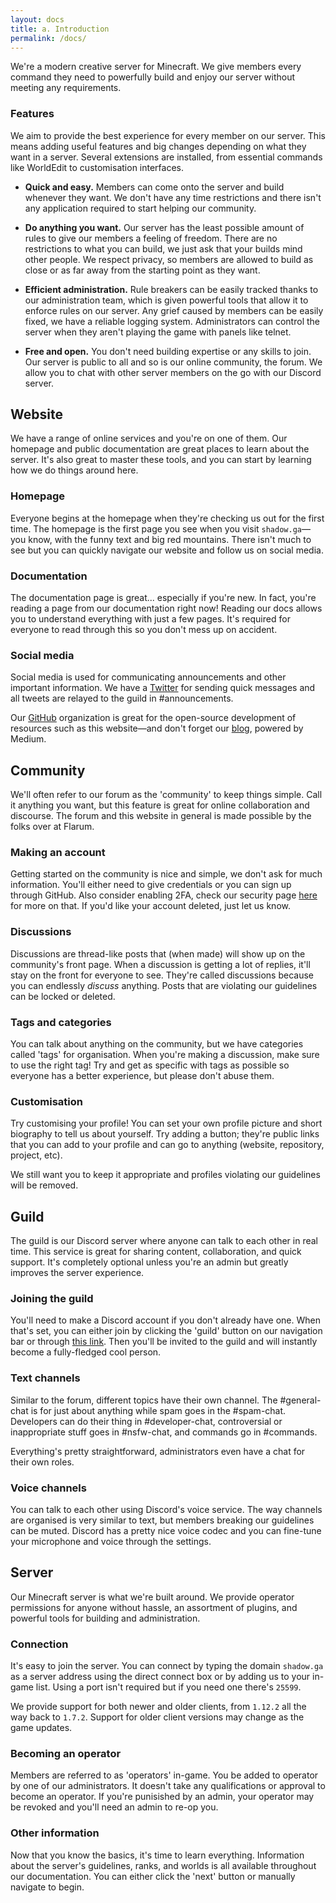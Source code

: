```yaml
---
layout: docs
title: a. Introduction
permalink: /docs/
---
```

We're a modern creative server for Minecraft. We give members every command they need to powerfully build and enjoy our server without meeting any requirements.

### Features
We aim to provide the best experience for every member on our server. This means adding useful features and big changes depending on what they want in a server. Several extensions are installed, from essential commands like WorldEdit to customisation interfaces.

- **Quick and easy.** Members can come onto the server and build whenever they want. We don't have any time restrictions and there isn't any application required to start helping our community.

- **Do anything you want.** Our server has the least possible amount of rules to give our members a feeling of freedom. There are no restrictions to what you can build, we just ask that your builds mind other people. We respect privacy, so members are allowed to build as close or as far away from the starting point as they want.

- **Efficient administration.** Rule breakers can be easily tracked thanks to our administration team, which is given powerful tools that allow it to enforce rules on our server. Any grief caused by members can be easily fixed, we have a reliable logging system. Administrators can control the server when they aren't playing the game with panels like telnet.

- **Free and open.** You don't need building expertise or any skills to join. Our server is public to all and so is our online community, the forum. We allow you to chat with other server members on the go with our Discord server.

## Website
We have a range of online services and you're on one of them.
Our homepage and public documentation are great places to learn about the server.
It's also great to master these tools, and you can start by learning how we do things around here.

### Homepage
Everyone begins at the homepage when they're checking us out for the first time.
The homepage is the first page you see when you visit `shadow.ga`—you know, with the funny text and big red mountains.
There isn't much to see but you can quickly navigate our website and follow us on social media.

### Documentation
The documentation page is great... especially if you're new.
In fact, you're reading a page from our documentation right now!
Reading our docs allows you to understand everything with just a few pages.
It's required for everyone to read through this so you don't mess up on accident.

### Social media
Social media is used for communicating announcements and other important information.
We have a [Twitter](/twitter/) for sending quick messages and all tweets are relayed to the guild in #announcements.

Our [GitHub](/github/) organization is great for the open-source development of resources such as this website—and don't forget our [blog](/blog/), powered by Medium. 

## Community
We'll often refer to our forum as the 'community' to keep things simple.
Call it anything you want, but this feature is great for online collaboration and discourse.
The forum and this website in general is made possible by the folks over at Flarum.

### Making an account
Getting started on the community is nice and simple, we don't ask for much information.
You'll either need to give credentials or you can sign up through GitHub.
Also consider enabling 2FA, check our security page [here](https://shadow.ga/docs/3/e-security/#activating-two-factor-login) for more on that.
If you'd like your account deleted, just let us know.

### Discussions
Discussions are thread-like posts that (when made) will show up on the community's front page.
When a discussion is getting a lot of replies, it'll stay on the front for everyone to see.
They're called discussions because you can endlessly *discuss* anything.
Posts that are violating our guidelines can be locked or deleted.

### Tags and categories
You can talk about anything on the community, but we have categories called 'tags' for organisation.
When you're making a discussion, make sure to use the right tag!
Try and get as specific with tags as possible so everyone has a better experience, but please don't abuse them.

### Customisation
Try customising your profile!
You can set your own profile picture and short biography to tell us about yourself.
Try adding a button; they're public links that you can add to your profile and can go to anything (website, repository, project, etc).

We still want you to keep it appropriate and profiles violating our guidelines will be removed.

## Guild
The guild is our Discord server where anyone can talk to each other in real time.
This service is great for sharing content, collaboration, and quick support.
It's completely optional unless you're an admin but greatly improves the server experience.

### Joining the guild
You'll need to make a Discord account if you don't already have one.
When that's set, you can either join by clicking the 'guild' button on our navigation bar or through [this link](/guild/).
Then you'll be invited to the guild and will instantly become a fully-fledged cool person.

### Text channels
Similar to the forum, different topics have their own channel.
The #general-chat is for just about anything while spam goes in the #spam-chat.
Developers can do their thing in #developer-chat, controversial or inappropriate stuff goes in #nsfw-chat, and commands go in #commands.

Everything's pretty straightforward, administrators even have a chat for their own roles.

### Voice channels
You can talk to each other using Discord's voice service.
The way channels are organised is very similar to text, but members breaking our guidelines can be muted.
Discord has a pretty nice voice codec and you can fine-tune your microphone and voice through the settings.

## Server
Our Minecraft server is what we're built around.
We provide operator permissions for anyone without hassle, an assortment of plugins, and powerful tools for building and administration.

### Connection
It's easy to join the server.
You can connect by typing the domain `shadow.ga` as a server address using the direct connect box or by adding us to your in-game list.
Using a port isn't required but if you need one there's `25599`.

We provide support for both newer and older clients, from `1.12.2` all the way back to `1.7.2`.
Support for older client versions may change as the game updates.

### Becoming an operator
Members are referred to as 'operators' in-game.
You be added to operator by one of our administrators.
It doesn't take any qualifications or approval to become an operator.
If you're punisished by an admin, your operator may be revoked and you'll need an admin to re-op you.

### Other information
Now that you know the basics, it's time to learn everything.
Information about the server's guidelines, ranks, and worlds is all available throughout our documentation.
You can either click the 'next' button or manually navigate to begin.
